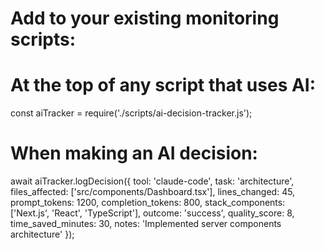 
# Add to your existing monitoring scripts:

# At the top of any script that uses AI:
const aiTracker = require('./scripts/ai-decision-tracker.js');

# When making an AI decision:
await aiTracker.logDecision({
  tool: 'claude-code',
  task: 'architecture',
  files_affected: ['src/components/Dashboard.tsx'],
  lines_changed: 45,
  prompt_tokens: 1200,
  completion_tokens: 800,
  stack_components: ['Next.js', 'React', 'TypeScript'],
  outcome: 'success',
  quality_score: 8,
  time_saved_minutes: 30,
  notes: 'Implemented server components architecture'
});
